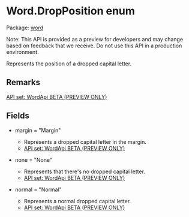 # Word.DropPosition enum

Package: [word](/en-us/javascript/api/word)

Note: This API is provided as a preview for developers and may change based on feedback that we receive. Do not use this API in a production environment.

Represents the position of a dropped capital letter.

## Remarks

[API set: WordApi BETA (PREVIEW ONLY)](/en-us/javascript/api/requirement-sets/word/word-api-requirement-sets)

## Fields

- margin = "Margin"
  - Represents a dropped capital letter in the margin.
  - [API set: WordApi BETA (PREVIEW ONLY)](/en-us/javascript/api/requirement-sets/word/word-api-requirement-sets)

- none = "None"
  - Represents that there's no dropped capital letter.
  - [API set: WordApi BETA (PREVIEW ONLY)](/en-us/javascript/api/requirement-sets/word/word-api-requirement-sets)

- normal = "Normal"
  - Represents a normal dropped capital letter.
  - [API set: WordApi BETA (PREVIEW ONLY)](/en-us/javascript/api/requirement-sets/word/word-api-requirement-sets)
